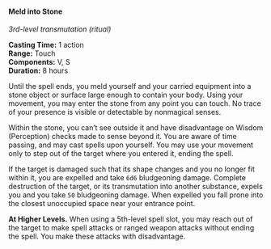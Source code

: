 #### Meld into Stone
<!-- markdownlint-disable link-image-reference-definitions -->
[_metadata_:spell_name]:- "Meld into Stone"
[_metadata_:spell_level]:- "3"
[_metadata_:spell_school]:- "transmutation"
[_metadata_:ritual]:- "true"
[_metadata_:casting_time_amount]:- "1"
[_metadata_:casting_time_unit]:- "action"
[_metadata_:range]:- "Touch"
[_metadata_:target]:- "Self"
[_metadata_:components_verbal]:- "true"
[_metadata_:components_somatic]:- "true"
[_metadata_:components_material]:- "false"
[_metadata_:duration]:- "8 hours"
[_metadata_:concentration]:- "false"
[_metadata_:damage_formula]:- "6d6 or 50"
[_metadata_:damage_type]:- "bludgeoning"
[_metadata_:compared_to_wotc_srd_5.1]:- "mechanics_different_wording_different"
[_metadata_:compared_to_a5e_srd]:- "mechanics_same_wording_different"
<!-- markdownlint-disable-next-line no-emphasis-as-heading -->
_3rd-level transmutation (ritual)_

**Casting Time:** 1 action \
**Range:** Touch \
**Components:** V, S \
**Duration:** 8 hours

Until the spell ends, you meld yourself and your carried equipment into a stone object or surface large enough to contain your body.
Using your movement, you may enter the stone from any point you can touch.
No trace of your presence is visible or detectable by nonmagical senses.

Within the stone, you can’t see outside it and have disadvantage on Wisdom (Perception) checks made to sense beyond it.
You are aware of time passing, and may cast spells upon yourself.
You may use your movement only to step out of the target where you entered it, ending the spell.

If the target is damaged such that its shape changes and you no longer fit within it, you are expelled and take `6d6` bludgeoning damage.
Complete destruction of the target, or its transmutation into another substance, expels you and you take `50` bludgeoning damage.
When expelled you fall prone into the closest unoccupied space near your entrance point.

**At Higher Levels.**
When using a 5th-level spell slot, you may reach out of the target to make spell attacks or ranged weapon attacks without ending the spell.
You make these attacks with disadvantage.
